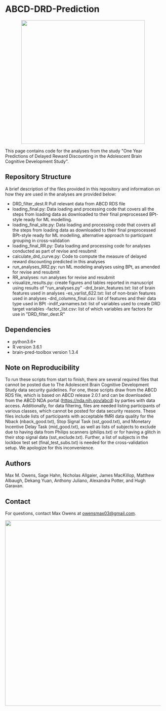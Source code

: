 # ABCD-DRD-Prediction

<p align="center">
  <img width="400" src="https://raw.githubusercontent.com/sahahn/Parcs_Project/master/data/abcd-study-logo.png">
</p>

This page contains code for the analyses from the study "One Year Predictions of Delayed Reward Discounting in the Adolescent Brain Cognitive Development Study". 

## Repository Structure

A brief description of the files provided in this repository and information on how they are used in the analyses are provided below:

- DRD_filter_dest.R Pull relevant data from ABCD RDS file
- loading_final.py: Data loading and processing code that covers all the steps from loading data as downloaded to their final preprocessed BPt-style ready for ML modelling.
- loading_final_site.py: Data loading and processing code that covers all the steps from loading data as downloaded to their final preprocessed BPt-style ready for ML modelling, alternative approach to participant grouping in cross-validation
- loading_final_RR.py: Data loading and processing code for analyses conducted as part of revise and resubmit
- calculate_drd_curve.py: Code to compute the measure of delayed reward discounting predicted in this analyses
- run_analyses_RR2.py: run ML modeling analyses using BPt, as amended for revise and resubmit
- RR_analyses: run analyses for revise and resubmit
- visualize_results.py: create figures and tables reported in manuscript using results of "run_analyses.py"
-drd_brain_features.txt: list of brain features used in analyses
-es_varlist_622.txt: list of non-brain features used in analyses
-drd_columns_final.csv: list of features and their data type used in BPt
-indif_varnames.txt: list of variables used to create DRD target variables
-factor_list.csv: list of which variables are factors for use in "DRD_filter_dest.R"

## Dependencies

- python3.6+
- R version 3.6.1
- brain-pred-toolbox version 1.3.4
  

## Note on Reproducibility 

To run these scripts from start to finish, there are several required files that cannot be posted due to The Adolescent Brain Cognitive Development Study data security guidelines. For one, these scripts draw from the ABCD RDS file, which is based on ABCD release 2.0.1 and can be downloaded from the ABCD NDA portal (https://nda.nih.gov/abcd) by parties with data access. Additionally, for data filtering, files are needed listing participants of various classes, which cannot be posted for data security reasons. These files include lists of participants with acceptable fMRI data quality for the Nback (nback_good.txt), Stop Signal Task (sst_good.txt), and Monetary Incentive Delay Task (mid_good.txt), as well as lists of subjects to exclude due to having data from Philips scanners (philips.txt) or for having a glitch in their stop signal data (sst_exclude.txt). Further, a list of subjects in the lockbox test set (final_test_subs.txt) is needed for the cross-validation setup. We apologize for this inconvenience.

## Authors

Max M. Owens, Sage Hahn, Nicholas Allgaier, James MacKillop, Matthew Albaugh, Dekang Yuan, Anthony Juliano, Alexandra Potter, and Hugh Garavan.

## Contact

For questions, contact Max Owens at owensmax03@gmail.com.


<p align="center">
  <img width="600" src="https://raw.githubusercontent.com/sahahn/Parcs_Project/master/data/t32_logo.png">
</p>

